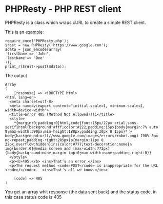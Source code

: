 PHPResty - PHP REST client
==========================

PHPResty is a class which wraps cURL to create a simple REST client. 

This is an example:

```
require_once('PHPResty.php');
$rest = new PHPResty('https://www.google.com');
$data = json_encode(array(
'firstName'=> 'John',
'lastName'=> 'Doe'
));
print_r($rest->post($data));
```

The output

```
Array
(
    [response] => <!DOCTYPE html>
<html lang=en>
  <meta charset=utf-8>
  <meta name=viewport content="initial-scale=1, minimum-scale=1, width=device-width">
  <title>Error 405 (Method Not Allowed)!!1</title>
  <style>
    *{margin:0;padding:0}html,code{font:15px/22px arial,sans-serif}html{background:#fff;color:#222;padding:15px}body{margin:7% auto 0;max-width:390px;min-height:180px;padding:30px 0 15px}* > body{background:url(//www.google.com/images/errors/robot.png) 100% 5px no-repeat;padding-right:205px}p{margin:11px 0 22px;overflow:hidden}ins{color:#777;text-decoration:none}a img{border:0}@media screen and (max-width:772px){body{background:none;margin-top:0;max-width:none;padding-right:0}}
  </style>
  <p><b>405.</b> <ins>That’s an error.</ins>
  <p>The request method <code>POST</code> is inappropriate for the URL <code>/</code>.  <ins>That’s all we know.</ins>

    [code] => 405
)
```

You get an array whit response (the data sent back) and the status code, in this case status code is 405